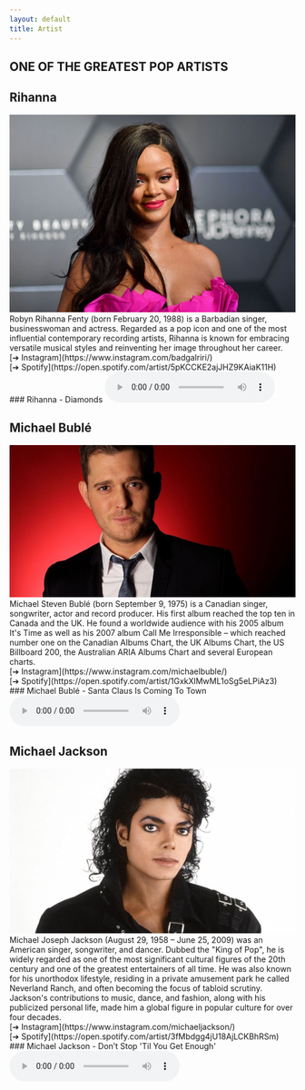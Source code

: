 ```yaml
---
layout: default
title: Artist
---
```


## ONE OF THE GREATEST POP ARTISTS
## Rihanna
<picture>   
    <img src="assets/images/rihanna_pic.png" alt="Artist1">
</picture>
Robyn Rihanna Fenty (born February 20, 1988) is a Barbadian singer, businesswoman and actress. Regarded as a pop icon and one of the most influential contemporary recording artists, Rihanna is known for embracing versatile musical styles and reinventing her image throughout her career.
<br>
[&#10132; Instagram](https://www.instagram.com/badgalriri/)<br>
[&#10132; Spotify](https://open.spotify.com/artist/5pKCCKE2ajJHZ9KAiaK11H)<br>
### Rihanna - Diamonds
<audio controls><source src="assets/images/rihannasong.mp3" type="audio/mpeg"></audio><br>


## Michael Bublé
<picture>   
    <img src="assets/images/buble.png" alt="Artist2">
</picture>
Michael Steven Bublé (born September 9, 1975) is a Canadian singer, songwriter, actor and record producer. His first album reached the top ten in Canada and the UK. He found a worldwide audience with his 2005 album It's Time as well as his 2007 album Call Me Irresponsible – which reached number one on the Canadian Albums Chart, the UK Albums Chart, the US Billboard 200, the Australian ARIA Albums Chart and several European charts. 
<br>
[&#10132; Instagram](https://www.instagram.com/michaelbuble/)<br>
[&#10132; Spotify](https://open.spotify.com/artist/1GxkXlMwML1oSg5eLPiAz3)<br>
### Michael Bublé - Santa Claus Is Coming To Town
<audio src="assets/images/bublesong.mp3" controls></audio><br>


## Michael Jackson
<picture>   
    <img src="assets/images/michaeljackson.png" alt="Artist3">
</picture>
Michael Joseph Jackson (August 29, 1958 – June 25, 2009) was an American singer, songwriter, and dancer. Dubbed the "King of Pop", he is widely regarded as one of the most significant cultural figures of the 20th century and one of the greatest entertainers of all time. He was also known for his unorthodox lifestyle, residing in a private amusement park he called Neverland Ranch, and often becoming the focus of tabloid scrutiny. Jackson's contributions to music, dance, and fashion, along with his publicized personal life, made him a global figure in popular culture for over four decades.
<br>
[&#10132; Instagram](https://www.instagram.com/michaeljackson/)<br>
[&#10132; Spotify](https://open.spotify.com/artist/3fMbdgg4jU18AjLCKBhRSm)<br>
### Michael Jackson - Don’t Stop 'Til You Get Enough'
<audio src="assets/images/michaeljacksonsong.mp3" controls></audio><br>
<br>